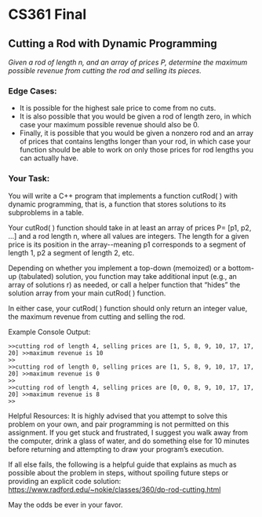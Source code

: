 # CS361 Final #

## Cutting a Rod with Dynamic Programming ##

*Given a rod of length ​n, ​and an array of prices ​P​, determine the maximum possible revenue from cutting the rod and selling its pieces.*

### Edge Cases: ###
* It is possible for the highest sale price to come from no cuts.
* It is also possible that you would be given a rod of length zero, in which case your maximum possible revenue should also be 0.
* Finally, it is possible that you would be given a nonzero rod and an array of prices that contains lengths longer than your rod, in which case your function should be able to work on only those prices for rod lengths you can actually have.

### Your Task: ###
You will write a C++ program that implements a function cutRod( ) with ​dynamic programming​, that is, a function that stores solutions to its subproblems in a table.

Your cutRod( ) function should take in at least an array of prices ​P​ = [p1, p2, ...] and a rod length ​n,​ where all values are integers. The length for a given price is its position in the array--meaning p1 corresponds to a segment of length 1, p2 a segment of length 2, etc.

Depending on whether you implement a top-down (memoized) or a bottom-up (tabulated) solution, you function may take additional input (e.g., an array of solutions r) as needed, or call a helper function that “hides” the solution array from your main cutRod( ) function.

In either case, your cutRod( ) function should only return an integer value, the maximum revenue from cutting and selling the rod.
  
Example Console Output:
```
>>cutting rod of length 4, selling prices are [1, 5, 8, 9, 10, 17, 17, 20] >>maximum revenue is 10
>>
>>cutting rod of length 0, selling prices are [1, 5, 8, 9, 10, 17, 17, 20] >>maximum revenue is 0
>>
>>cutting rod of length 4, selling prices are [0, 0, 8, 9, 10, 17, 17, 20] >>maximum revenue is 8
>> 
```

Helpful Resources:
It is highly advised that you attempt to solve this problem on your own, and pair programming is not permitted on this assignment. If you get stuck and frustrated, I suggest you walk away from the computer, drink a glass of water, and do something else for 10 minutes before returning and attempting to draw your program’s execution.

If all else fails, the following is a helpful guide that explains as much as possible about the problem in steps, without spoiling future steps or providing an explicit code solution: https://www.radford.edu/~nokie/classes/360/dp-rod-cutting.html

May the odds be ever in your favor.
